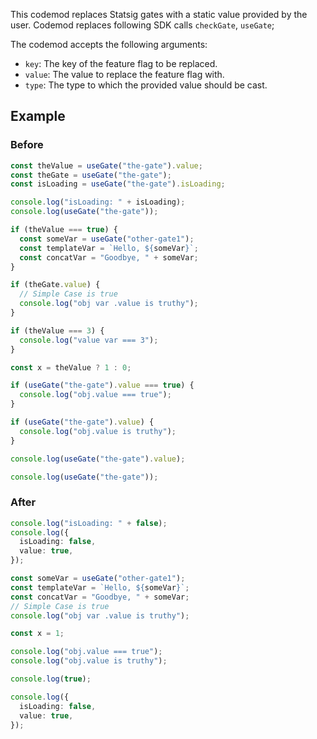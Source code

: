 This codemod replaces Statsig gates with a static value provided by the user.
Codemod replaces following SDK calls `checkGate`, `useGate`;

The codemod accepts the following arguments:

- `key`: The key of the feature flag to be replaced.
- `value`: The value to replace the feature flag with.
- `type`: The type to which the provided value should be cast.

## Example

### Before

```ts
const theValue = useGate("the-gate").value;
const theGate = useGate("the-gate");
const isLoading = useGate("the-gate").isLoading;

console.log("isLoading: " + isLoading);
console.log(useGate("the-gate"));

if (theValue === true) {
  const someVar = useGate("other-gate1");
  const templateVar = `Hello, ${someVar}`;
  const concatVar = "Goodbye, " + someVar;
}

if (theGate.value) {
  // Simple Case is true
  console.log("obj var .value is truthy");
}

if (theValue === 3) {
  console.log("value var === 3");
}

const x = theValue ? 1 : 0;

if (useGate("the-gate").value === true) {
  console.log("obj.value === true");
}

if (useGate("the-gate").value) {
  console.log("obj.value is truthy");
}

console.log(useGate("the-gate").value);

console.log(useGate("the-gate"));
```

### After

```ts
console.log("isLoading: " + false);
console.log({
  isLoading: false,
  value: true,
});

const someVar = useGate("other-gate1");
const templateVar = `Hello, ${someVar}`;
const concatVar = "Goodbye, " + someVar;
// Simple Case is true
console.log("obj var .value is truthy");

const x = 1;

console.log("obj.value === true");
console.log("obj.value is truthy");

console.log(true);

console.log({
  isLoading: false,
  value: true,
});
```
